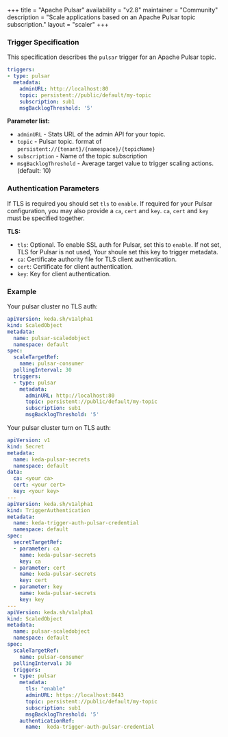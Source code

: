 +++
title = "Apache Pulsar"
availability = "v2.8"
maintainer = "Community"
description = "Scale applications based on an Apache Pulsar topic subscription."
layout = "scaler"
+++

### Trigger Specification

This specification describes the `pulsar` trigger for an Apache Pulsar topic.

```yaml
triggers:
- type: pulsar
  metadata:
    adminURL: http://localhost:80
    topic: persistent://public/default/my-topic
    subscription: sub1
    msgBacklogThreshold: '5'
```

**Parameter list:**

- `adminURL` - Stats URL of the admin API for your topic.
- `topic` - Pulsar topic. format of `persistent://{tenant}/{namespace}/{topicName}`
- `subscription` - Name of the topic subscription
- `msgBacklogThreshold` - Average target value to trigger scaling actions. (default: 10)

### Authentication Parameters

  If TLS is required you should set `tls` to `enable`. If required for your Pulsar configuration, you may also provide a `ca`, `cert` and `key`. `ca`, `cert` and `key` must be specified together.


**TLS:**

- `tls`: Optional. To enable SSL auth for Pulsar, set this to `enable`. If not set, TLS for Pulsar is not used, Your shoule set this key to trigger metadata.
- `ca`: Certificate authority file for TLS client authentication. 
- `cert`: Certificate for client authentication.
- `key`: Key for client authentication. 

### Example

Your pulsar cluster no TLS auth:

```yaml
apiVersion: keda.sh/v1alpha1
kind: ScaledObject
metadata:
  name: pulsar-scaledobject
  namespace: default
spec:
  scaleTargetRef:
    name: pulsar-consumer
  pollingInterval: 30
  triggers:
  - type: pulsar
    metadata:
      adminURL: http://localhost:80
      topic: persistent://public/default/my-topic
      subscription: sub1
      msgBacklogThreshold: '5'
```

Your pulsar cluster turn on TLS auth:

```yaml
apiVersion: v1
kind: Secret
metadata:
  name: keda-pulsar-secrets
  namespace: default
data:
  ca: <your ca>
  cert: <your cert>
  key: <your key>
---
apiVersion: keda.sh/v1alpha1
kind: TriggerAuthentication
metadata:
  name: keda-trigger-auth-pulsar-credential
  namespace: default
spec:
  secretTargetRef:
  - parameter: ca
    name: keda-pulsar-secrets
    key: ca
  - parameter: cert
    name: keda-pulsar-secrets
    key: cert
  - parameter: key
    name: keda-pulsar-secrets
    key: key
---
apiVersion: keda.sh/v1alpha1
kind: ScaledObject
metadata:
  name: pulsar-scaledobject
  namespace: default
spec:
  scaleTargetRef:
    name: pulsar-consumer
  pollingInterval: 30
  triggers:
  - type: pulsar
    metadata:
      tls: "enable"
      adminURL: https://localhost:8443
      topic: persistent://public/default/my-topic
      subscription: sub1
      msgBacklogThreshold: '5'
    authenticationRef:
      name:  keda-trigger-auth-pulsar-credential
```
